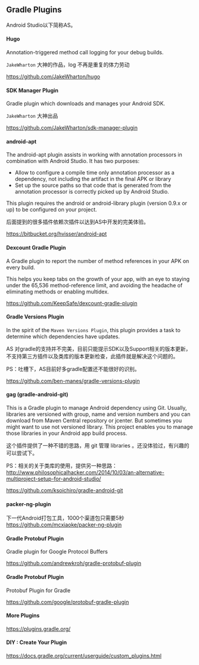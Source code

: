 ## Gradle Plugins

Android Studio以下简称AS。
####  Hugo
Annotation-triggered method call logging for your debug builds.

`JakeWharton` 大神的作品，log 不再是重复的体力劳动

https://github.com/JakeWharton/hugo

####  SDK Manager Plugin
Gradle plugin which downloads and manages your Android SDK.

`JakeWharton` 大神出品

https://github.com/JakeWharton/sdk-manager-plugin
####  android-apt
The android-apt plugin assists in working with annotation processors in combination with Android Studio. It has two purposes:

* Allow to configure a compile time only annotation processor as a dependency, not including the artifact in the final APK or library
* Set up the source paths so that code that is generated from the annotation processor is correctly picked up by Android Studio.

This plugin requires the android or android-library plugin (version 0.9.x or up) to be configured on your project.

后面提到的很多插件依赖次插件以达到AS中开发的完美体验。

https://bitbucket.org/hvisser/android-apt

#### Dexcount Gradle Plugin
A Gradle plugin to report the number of method references in your APK on every build.

This helps you keep tabs on the growth of your app, with an eye to staying under the 65,536 method-reference limit, and avoiding the headache of eliminating methods or enabling multidex.

https://github.com/KeepSafe/dexcount-gradle-plugin

#### Gradle Versions Plugin
In the spirit of the `Maven Versions Plugin`, this plugin provides a task to determine which dependencies have updates.

AS 对gradle的支持并不完美，目前只能提示SDK以及Support相关的版本更新，不支持第三方插件以及类库的版本更新检查，此插件就是解决这个问题的。

PS：吐槽下，AS目前好多gradle配置还不能很好的识别。

https://github.com/ben-manes/gradle-versions-plugin


####  gag (gradle-android-git)
This is a Gradle plugin to manage Android dependency using Git. Usually, libraries are versioned with group, name and version numbers and you can download from Maven Central repository or jcenter.
But sometimes you might want to use not versioned library.
This project enables you to manage those libraries in your Android app build process.

这个插件提供了一种不错的思路，用 git 管理 libraries 。还没体验过，有兴趣的可以尝试下。

PS：相关的关于类库的使用，提供另一种思路：http://www.philosophicalhacker.com/2014/10/03/an-alternative-multiproject-setup-for-android-studio/

https://github.com/ksoichiro/gradle-android-git

####  packer-ng-plugin
下一代Android打包工具，1000个渠道包只需要5秒
https://github.com/mcxiaoke/packer-ng-plugin
#### Gradle Protobuf Plugin
Gradle plugin for Google Protocol Buffers

https://github.com/andrewkroh/gradle-protobuf-plugin

#### Gradle Protobuf Plugin

Protobuf Plugin for Gradle

https://github.com/google/protobuf-gradle-plugin

####  More Plugins
https://plugins.gradle.org/

####  DIY : Create Your Plugin
https://docs.gradle.org/current/userguide/custom_plugins.html
